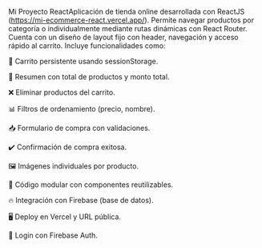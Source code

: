 Mi Proyecto ReactAplicación de tienda online desarrollada con ReactJS (https://mi-ecommerce-react.vercel.app/). Permite navegar productos por categoría o individualmente mediante rutas dinámicas con React Router. Cuenta con un diseño de layout fijo con header, navegación y acceso rápido al carrito.
Incluye funcionalidades como:

🛒 Carrito persistente usando sessionStorage.

🧮 Resumen con total de productos y monto total.

❌ Eliminar productos del carrito.

📊 Filtros de ordenamiento (precio, nombre).

📥 Formulario de compra con validaciones.

✔️ Confirmación de compra exitosa.

🖼️ Imágenes individuales por producto.

🔄 Código modular con componentes reutilizables.

🔥 Integración con Firebase (base de datos).

🖥️ Deploy en Vercel y URL pública.

🔐 Login con Firebase Auth.
